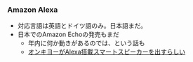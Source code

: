 ### Amazon Alexa

* 対応言語は英語とドイツ語のみ。日本語まだ。
* 日本でのAmazon Echoの発売もまだ
  * 年内に何か動きがあるのでは、という話も
  * [オンキヨーがAlexa搭載スマートスピーカーを出すらしい](https://robotstart.info/2017/05/09/onkyo-alexa-smart-speaker-vcflx1.html)
